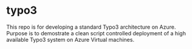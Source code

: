# typo3
This repo is for developing a standard Typo3 architecture on Azure.
Purpose is to demostrate a clean script controlled deployment of a high available Typo3 system on Azure Virtual machines.
